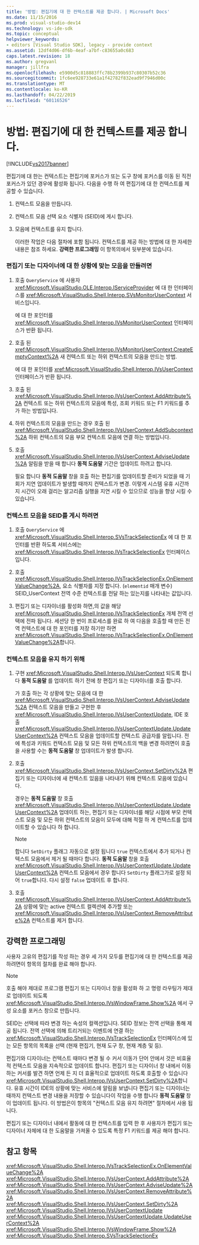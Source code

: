 ```yaml
---
title: '방법: 편집기에 대 한 컨텍스트를 제공 합니다. | Microsoft Docs'
ms.date: 11/15/2016
ms.prod: visual-studio-dev14
ms.technology: vs-ide-sdk
ms.topic: conceptual
helpviewer_keywords:
- editors [Visual Studio SDK], legacy - provide context
ms.assetid: 12df4d06-df6b-4eaf-a7bf-c83655a0c683
caps.latest.revision: 18
ms.author: gregvanl
manager: jillfra
ms.openlocfilehash: e5900d5c818883ffc78b2399b937c80307b52c36
ms.sourcegitcommit: 1fc6ee928733e61a1f42782f832ead9f7946d00c
ms.translationtype: MT
ms.contentlocale: ko-KR
ms.lasthandoff: 04/22/2019
ms.locfileid: "60116526"
---
```

# <a name="how-to-provide-context-for-editors"></a>방법: 편집기에 대 한 컨텍스트를 제공 합니다.
[!INCLUDE[vs2017banner](../includes/vs2017banner.md)]

편집기에 대 한는 컨텍스트는 편집기에 포커스가 또는 도구 창에 포커스를 이동 된 직전 포커스가 있던 경우에 활성화 됩니다. 다음을 수행 하 여 편집기에 대 한 컨텍스트를 제공할 수 있습니다.  
  
1. 컨텍스트 모음을 만듭니다.  
  
2. 컨텍스트 모음 선택 요소 식별자 (SEID)에 게시 합니다.  
  
3. 모음에 컨텍스트를 유지 합니다.  
  
   이러한 작업은 다음 절차에 포함 됩니다. 컨텍스트를 제공 하는 방법에 대 한 자세한 내용은 참조 하세요. **강력한 프로그래밍** 이 항목의에서 뒷부분에 있습니다.  
  
### <a name="to-create-a-context-bag-for-an-editor-or-a-designer"></a>편집기 또는 디자이너에 대 한 상황에 맞는 모음을 만들려면  
  
1. 호출 `QueryService` 에 사용자 <xref:Microsoft.VisualStudio.OLE.Interop.IServiceProvider> 에 대 한 인터페이스를 <xref:Microsoft.VisualStudio.Shell.Interop.SVsMonitorUserContext> 서비스입니다.  
  
     에 대 한 포인터를 <xref:Microsoft.VisualStudio.Shell.Interop.IVsMonitorUserContext> 인터페이스가 반환 됩니다.  
  
2. 호출 된 <xref:Microsoft.VisualStudio.Shell.Interop.IVsMonitorUserContext.CreateEmptyContext%2A> 새 컨텍스트 또는 하위 컨텍스트의 모음을 만드는 방법.  
  
     에 대 한 포인터를 <xref:Microsoft.VisualStudio.Shell.Interop.IVsUserContext> 인터페이스가 반환 됩니다.  
  
3. 호출 된 <xref:Microsoft.VisualStudio.Shell.Interop.IVsUserContext.AddAttribute%2A> 컨텍스트 또는 하위 컨텍스트의 모음에 특성, 조회 키워드 또는 F1 키워드를 추가 하는 방법입니다.  
  
4. 하위 컨텍스트의 모음을 만드는 경우 호출 된 <xref:Microsoft.VisualStudio.Shell.Interop.IVsUserContext.AddSubcontext%2A> 하위 컨텍스트의 모음 부모 컨텍스트 모음에 연결 하는 방법입니다.  
  
5. 호출 <xref:Microsoft.VisualStudio.Shell.Interop.IVsUserContext.AdviseUpdate%2A> 알림을 받을 때 합니다 **동적 도움말** 기간은 업데이트 하려고 합니다.  
  
     필요 합니다 **동적 도움말** 창을 호출 하는 편집기를 업데이트할 준비가 되었을 때 기회가 지연 업데이트가 발생할 때까지 컨텍스트가 변경. 이렇게 시스템 유휴 시간까지 시간이 오래 걸리는 알고리즘 실행을 지연 시킬 수 있으므로 성능을 향상 시킬 수 있습니다.  
  
### <a name="to-publish-the-context-bag-to-the-seid"></a>컨텍스트 모음을 SEID를 게시 하려면  
  
1. 호출 `QueryService` 에 <xref:Microsoft.VisualStudio.Shell.Interop.SVsTrackSelectionEx> 에 대 한 포인터를 반환 하도록 서비스에는 <xref:Microsoft.VisualStudio.Shell.Interop.IVsTrackSelectionEx> 인터페이스입니다.  
  
2. 호출 <xref:Microsoft.VisualStudio.Shell.Interop.IVsTrackSelectionEx.OnElementValueChange%2A>, 요소 식별자를 지정 합니다. (`elementid` 매개 변수) SEID_UserContext 전역 수준 컨텍스트를 전달 하는 있는지를 나타내는 값입니다.  
  
3. 편집기 또는 디자이너를 활성화 하면,의 값을 해당 <xref:Microsoft.VisualStudio.Shell.Interop.IVsTrackSelectionEx> 개체 전역 선택에 전파 됩니다. 세션당 한 번이 프로세스를 완료 하 여 다음을 호출할 때 만든 전역 컨텍스트에 대 한 포인터를 저장 하기만 하면 <xref:Microsoft.VisualStudio.Shell.Interop.IVsTrackSelectionEx.OnElementValueChange%2A>합니다.  
  
### <a name="to-maintain-the-context-bag"></a>컨텍스트 모음을 유지 하기 위해  
  
1. 구현 <xref:Microsoft.VisualStudio.Shell.Interop.IVsUserContext> 되도록 합니다 **동적 도움말** 를 업데이트 하기 전에 창 편집기 또는 디자이너를 호출 합니다.  
  
     가 호출 하는 각 상황에 맞는 모음에 대 한 <xref:Microsoft.VisualStudio.Shell.Interop.IVsUserContext.AdviseUpdate%2A> 컨텍스트 모음을 만들고 구현한 후 <xref:Microsoft.VisualStudio.Shell.Interop.IVsUserContextUpdate>, IDE 호출 <xref:Microsoft.VisualStudio.Shell.Interop.IVsUserContextUpdate.UpdateUserContext%2A> 컨텍스트 모음을 업데이트할 컨텍스트 공급자를 알립니다. 전에 특성과 키워드 컨텍스트 모음 및 모든 하위 컨텍스트의 백을 변경 하려면이 호출을 사용할 수는 **동적 도움말** 창 업데이트가 발생 합니다.  
  
2. 호출 <xref:Microsoft.VisualStudio.Shell.Interop.IVsUserContext.SetDirty%2A> 편집기 또는 디자이너에 새 컨텍스트 있음을 나타내기 위해 컨텍스트 모음에 있습니다.  
  
     경우는 **동적 도움말** 창 호출 <xref:Microsoft.VisualStudio.Shell.Interop.IVsUserContextUpdate.UpdateUserContext%2A> 업데이트 하는, 편집기 또는 디자이너를 해당 시점에 부모 컨텍스트 모음 및 모든 하위 컨텍스트의 모음이 모두에 대해 적절 하 게 컨텍스트를 업데이트할 수 있습니다 하 합니다.  
  
    > [!NOTE]
    >  합니다 `SetDirty` 플래그 자동으로 설정 됩니다 `true` 컨텍스트에서 추가 되거나 컨텍스트 모음에서 제거 될 때마다 합니다. **동적 도움말** 창을 호출 <xref:Microsoft.VisualStudio.Shell.Interop.IVsUserContextUpdate.UpdateUserContext%2A> 컨텍스트 모음에서 경우 합니다 `SetDirty` 플래그가로 설정 되어 `true`합니다. 다시 설정 `false` 업데이트 후 합니다.  
  
3. 호출 <xref:Microsoft.VisualStudio.Shell.Interop.IVsUserContext.AddAttribute%2A> 상황에 맞는 active 컨텍스트 컬렉션에 추가할 또는 <xref:Microsoft.VisualStudio.Shell.Interop.IVsUserContext.RemoveAttribute%2A> 컨텍스트를 제거 합니다.  
  
## <a name="robust-programming"></a>강력한 프로그래밍  
 사용자 고유의 편집기를 작성 하는 경우 세 가지 모두를 편집기에 대 한 컨텍스트를 제공 하려면이 항목의 절차를 완료 해야 합니다.  
  
> [!NOTE]
>  호출 해야 제대로 프로그램 편집기 또는 디자이너 창을 활성화 하 고 명령 라우팅가 제대로 업데이트 되도록 <xref:Microsoft.VisualStudio.Shell.Interop.IVsWindowFrame.Show%2A> 에서 구성 요소를 포커스 창으로 만듭니다.  
  
 SEID는 선택에 따라 변경 하는 속성의 컬렉션입니다. SEID 정보는 전역 선택을 통해 제공 됩니다. 전역 선택에 의해 트리거되는 이벤트에 연결 하는 <xref:Microsoft.VisualStudio.Shell.Interop.IVsTrackSelectionEx> 인터페이스에 있는 모든 항목의 목록을 선택 (현재 편집기, 현재 도구 창, 현재 계층 및 등).  
  
 편집기와 디자이너는 컨텍스트 때마다 변경 될 수 커서 이동가 단어 안에서 것은 비효율적 컨텍스트 모음을 지속적으로 업데이트 합니다. 편집기 또는 디자이너 창 내에서 이동 하는 커서를 발견 하면 언제 든 지 더 효율적으로 업데이트 하도록 호출할 수 있습니다 <xref:Microsoft.VisualStudio.Shell.Interop.IVsUserContext.SetDirty%2A>합니다. 유휴 시간이 IDE의 상황에 맞는 서비스에 알림을 보냅니다 편집기 또는 디자이너는 때까지 컨텍스트 변경 내용을 저장할 수 있습니다이 작업을 수행 합니다 **동적 도움말** 창이 업데이트 됩니다. 이 방법은이 항목의 "컨텍스트 모음 유지 하려면" 절차에서 사용 됩니다.  
  
 편집기 또는 디자이너 내에서 활동에 대 한 컨텍스트를 입력 한 후 사용자가 편집기 또는 디자이너 자체에 대 한 도움말을 가져올 수 있도록 특정 F1 키워드를 제공 해야 합니다.  
  
## <a name="see-also"></a>참고 항목  
 <xref:Microsoft.VisualStudio.Shell.Interop.IVsTrackSelectionEx.OnElementValueChange%2A>   
 <xref:Microsoft.VisualStudio.Shell.Interop.IVsUserContext.AddAttribute%2A>   
 <xref:Microsoft.VisualStudio.Shell.Interop.IVsUserContext.AdviseUpdate%2A>   
 <xref:Microsoft.VisualStudio.Shell.Interop.IVsUserContext.RemoveAttribute%2A>   
 <xref:Microsoft.VisualStudio.Shell.Interop.IVsUserContext.SetDirty%2A>   
 <xref:Microsoft.VisualStudio.Shell.Interop.IVsUserContextUpdate>   
 <xref:Microsoft.VisualStudio.Shell.Interop.IVsUserContextUpdate.UpdateUserContext%2A>   
 <xref:Microsoft.VisualStudio.Shell.Interop.IVsWindowFrame.Show%2A>   
 <xref:Microsoft.VisualStudio.Shell.Interop.SVsTrackSelectionEx>
